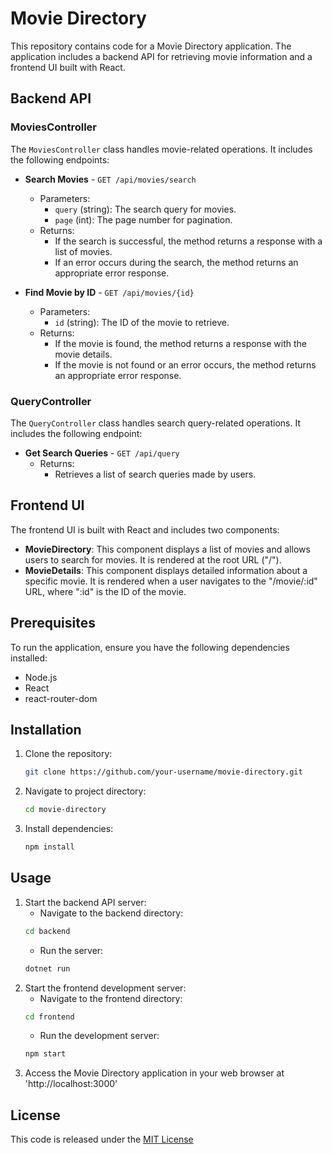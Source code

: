 # Movie Directory

This repository contains code for a Movie Directory application. The application includes a backend API for retrieving movie information and a frontend UI built with React.

## Backend API

### MoviesController

The `MoviesController` class handles movie-related operations. It includes the following endpoints:

- **Search Movies** - `GET /api/movies/search`
  - Parameters:
    - `query` (string): The search query for movies.
    - `page` (int): The page number for pagination.
  - Returns:
    - If the search is successful, the method returns a response with a list of movies.
    - If an error occurs during the search, the method returns an appropriate error response.

- **Find Movie by ID** - `GET /api/movies/{id}`
  - Parameters:
    - `id` (string): The ID of the movie to retrieve.
  - Returns:
    - If the movie is found, the method returns a response with the movie details.
    - If the movie is not found or an error occurs, the method returns an appropriate error response.

### QueryController

The `QueryController` class handles search query-related operations. It includes the following endpoint:

- **Get Search Queries** - `GET /api/query`
  - Returns:
    - Retrieves a list of search queries made by users.

## Frontend UI

The frontend UI is built with React and includes two components:

- **MovieDirectory**: This component displays a list of movies and allows users to search for movies. It is rendered at the root URL ("/").
- **MovieDetails**: This component displays detailed information about a specific movie. It is rendered when a user navigates to the "/movie/:id" URL, where ":id" is the ID of the movie.

## Prerequisites

To run the application, ensure you have the following dependencies installed:

- Node.js
- React
- react-router-dom

## Installation

1. Clone the repository:
   ```bash
   git clone https://github.com/your-username/movie-directory.git
2. Navigate to project directory:
   ```bash
   cd movie-directory
3. Install dependencies:
   ```bash
   npm install
## Usage
1. Start the backend API server:
    - Navigate to the backend directory:
    ```bash
    cd backend
    ```
    - Run the server:
    ```bash
    dotnet run
    ```
2. Start the frontend development server:
    - Navigate to the frontend directory:
    ```bash
    cd frontend
    ```
    - Run the development server:
    ```bash
    npm start
    ```
3. Access the Movie Directory application in your web browser at 'http://localhost:3000'

## License
This code is released under the <u>MIT License</u>

